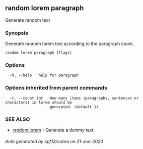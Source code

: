 ## random lorem paragraph

Generate random text

### Synopsis

Generate random lorem text according to the paragraph count.

```
random lorem paragraph [flags]
```

### Options

```
  -h, --help   help for paragraph
```

### Options inherited from parent commands

```
  -c, --count int   How many items (paragraphs, sentences or characters) in lorem should be
                    generated. (default 1)
```

### SEE ALSO

* [random lorem](random_lorem.md)	 - Generate a dummy text

###### Auto generated by spf13/cobra on 21-Jun-2020
